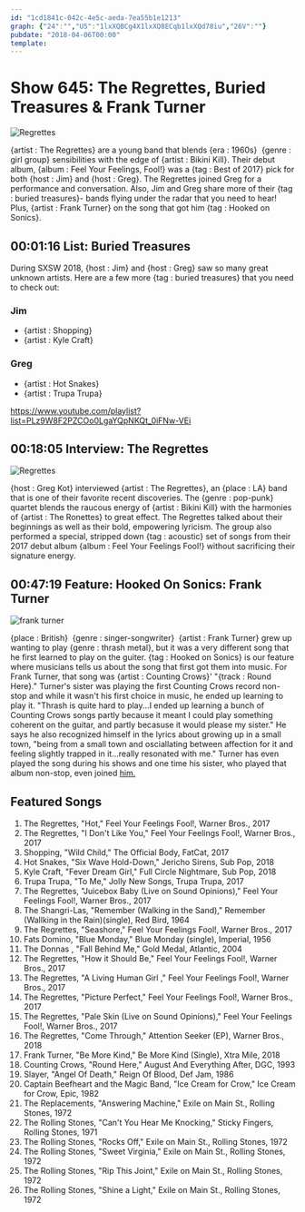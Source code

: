 ```yaml
---
id: "1cd1841c-042c-4e5c-aeda-7ea55b1e1213"
graph: {"24":"","U5":"1lxXQBCg4X1lxXQ8ECqb1lxXQd78iu","26V":""}
pubdate: "2018-04-06T00:00"
template: 
---
```






# Show 645: The Regrettes, Buried Treasures & Frank Turner

![Regrettes](https://static.soundopinions.org/images/2018/regrettes.jpg)

{artist : The Regrettes} are a young band that blends {era : 1960s}  {genre : girl group} sensibilities with the edge of {artist : Bikini Kill}. Their debut album, {album : Feel Your Feelings, Fool!} was a {tag : Best of 2017} pick for both {host : Jim} and {host : Greg}. The Regrettes joined Greg for a performance and conversation. Also, Jim and Greg share more of their {tag : buried treasures}- bands flying under the radar that you need to hear! Plus, {artist : Frank Turner} on the song that got him {tag : Hooked on Sonics}.



## 00:01:16 List: Buried Treasures

During SXSW 2018, {host : Jim} and {host : Greg} saw so many great unknown artists. Here are a few more {tag : buried treasures} that you need to check out:


### Jim

- {artist : Shopping}
- {artist : Kyle Craft}


### Greg

- {artist : Hot Snakes}
- {artist : Trupa Trupa}

https://www.youtube.com/playlist?list=PLz9W8F2PZCOo0LgaYQpNKQt_0iFNw-VEi



## 00:18:05 Interview: The Regrettes

![Regrettes](https://static.soundopinions.org/assets/645/U50.jpg)

{host : Greg Kot} interviewed {artist : The Regrettes}, an {place : LA} band that is one of their favorite recent discoveries. The {genre : pop-punk} quartet blends the raucous energy of {artist : Bikini Kill} with the harmonies of {artist : The Ronettes} to great effect. The Regrettes talked about their beginnings as well as their bold, empowering lyricism. The group also performed a special, stripped down {tag : acoustic} set of songs from their 2017 debut album {album : Feel Your Feelings Fool!} without sacrificing their signature energy.



## 00:47:19 Feature: Hooked On Sonics: Frank Turner

![frank turner](https://static.soundopinions.org/assets/645/26V0.jpg)

{place : British}  {genre : singer-songwriter}  {artist : Frank Turner} grew up wanting to play {genre : thrash metal}, but it was a very different song that he first learned to play on the guiter. {tag : Hooked on Sonics} is our feature where musicians tells us about the song that first got them into music. For Frank Turner, that song was {artist : Counting Crows}' "{track : Round Here}." Turner's sister was playing the first Counting Crows record non-stop and while it wasn't his first choice in music, he ended up learning to play it. "Thrash is quite hard to play...I ended up learning a bunch of Counting Crows songs partly because it meant I could play something coherent on the guitar, and partly becasuse it would please my sister." He says he also recognized himself in the lyrics about growing up in a small town, "being from a small town and osciallating between affection for it and feeling slightly trapped in it...really resonated with me." Turner has even played the song during his shows and one time his sister, who played that album non-stop, even joined [him.](https://www.youtube.com/watch?v=5vIBbPHC7-Q)



## Featured Songs

1. The Regrettes, "Hot," Feel Your Feelings Fool!, Warner Bros., 2017
2. The Regrettes, "I Don't Like You," Feel Your Feelings Fool!, Warner Bros., 2017
3. Shopping, "Wild Child," The Official Body, FatCat, 2017
4. Hot Snakes, "Six Wave Hold-Down," Jericho Sirens, Sub Pop, 2018
5. Kyle Craft, "Fever Dream Girl," Full Circle Nightmare, Sub Pop, 2018
6. Trupa Trupa, "To Me," Jolly New Songs, Trupa Trupa, 2017
7. The Regrettes, "Juicebox Baby (Live on Sound Opinions)," Feel Your Feelings Fool!, Warner Bros., 2017
8. The Shangri-Las, "Remember (Walking in the Sand)," Remember (Wallking in the Rain)(single), Red Bird, 1964
9. The Regrettes, "Seashore," Feel Your Feelings Fool!, Warner Bros., 2017
10. Fats Domino, "Blue Monday," Blue Monday (single), Imperial, 1956
11. The Donnas , "Fall Behind Me," Gold Medal, Atlantic, 2004
12. The Regrettes, "How it Should Be," Feel Your Feelings Fool!, Warner Bros., 2017
13. The Regrettes, "A Living Human Girl ," Feel Your Feelings Fool!, Warner Bros., 2017
14. The Regrettes, "Picture Perfect," Feel Your Feelings Fool!, Warner Bros., 2017
15. The Regrettes, "Pale Skin (Live on Sound Opinions)," Feel Your Feelings Fool!, Warner Bros., 2017
16. The Regrettes, "Come Through," Attention Seeker (EP), Warner Bros., 2018
17. Frank Turner, "Be More Kind," Be More Kind (Single), Xtra Mile, 2018
18. Counting Crows, "Round Here," August And Everything After, DGC, 1993
19. Slayer, "Angel Of Death," Reign Of Blood, Def Jam, 1986
20. Captain Beefheart and the Magic Band, "Ice Cream for Crow," Ice Cream for Crow, Epic, 1982
21. The Replacements, "Answering Machine," Exile on Main St., Rolling Stones, 1972
22. The Rolling Stones, "Can't You Hear Me Knocking," Sticky Fingers, Rolling Stones, 1971
23. The Rolling Stones, "Rocks Off," Exile on Main St., Rolling Stones, 1972
24. The Rolling Stones, "Sweet Virginia," Exile on Main St., Rolling Stones, 1972
25. The Rolling Stones, "Rip This Joint," Exile on Main St., Rolling Stones, 1972
26. The Rolling Stones, "Shine a Light," Exile on Main St., Rolling Stones, 1972